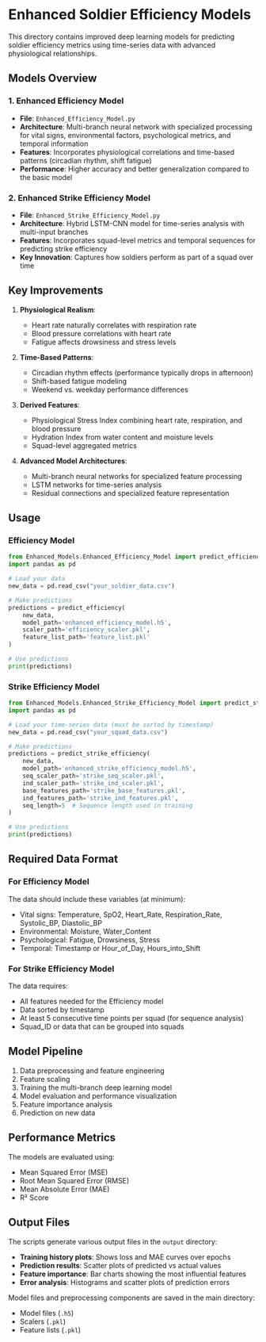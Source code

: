 # Enhanced Soldier Efficiency Models

This directory contains improved deep learning models for predicting soldier efficiency metrics using time-series data with advanced physiological relationships.

## Models Overview

### 1. Enhanced Efficiency Model
- **File**: `Enhanced_Efficiency_Model.py`
- **Architecture**: Multi-branch neural network with specialized processing for vital signs, environmental factors, psychological metrics, and temporal information
- **Features**: Incorporates physiological correlations and time-based patterns (circadian rhythm, shift fatigue)
- **Performance**: Higher accuracy and better generalization compared to the basic model

### 2. Enhanced Strike Efficiency Model
- **File**: `Enhanced_Strike_Efficiency_Model.py`
- **Architecture**: Hybrid LSTM-CNN model for time-series analysis with multi-input branches
- **Features**: Incorporates squad-level metrics and temporal sequences for predicting strike efficiency
- **Key Innovation**: Captures how soldiers perform as part of a squad over time

## Key Improvements

1. **Physiological Realism**:
   - Heart rate naturally correlates with respiration rate
   - Blood pressure correlations with heart rate
   - Fatigue affects drowsiness and stress levels

2. **Time-Based Patterns**:
   - Circadian rhythm effects (performance typically drops in afternoon)
   - Shift-based fatigue modeling
   - Weekend vs. weekday performance differences

3. **Derived Features**:
   - Physiological Stress Index combining heart rate, respiration, and blood pressure
   - Hydration Index from water content and moisture levels
   - Squad-level aggregated metrics

4. **Advanced Model Architectures**:
   - Multi-branch neural networks for specialized feature processing
   - LSTM networks for time-series analysis
   - Residual connections and specialized feature representation

## Usage

### Efficiency Model

```python
from Enhanced_Models.Enhanced_Efficiency_Model import predict_efficiency
import pandas as pd

# Load your data
new_data = pd.read_csv("your_soldier_data.csv")

# Make predictions
predictions = predict_efficiency(
    new_data, 
    model_path='enhanced_efficiency_model.h5',
    scaler_path='efficiency_scaler.pkl',
    feature_list_path='feature_list.pkl'
)

# Use predictions
print(predictions)
```

### Strike Efficiency Model

```python
from Enhanced_Models.Enhanced_Strike_Efficiency_Model import predict_strike_efficiency
import pandas as pd

# Load your time-series data (must be sorted by timestamp)
new_data = pd.read_csv("your_squad_data.csv")

# Make predictions
predictions = predict_strike_efficiency(
    new_data,
    model_path='enhanced_strike_efficiency_model.h5',
    seq_scaler_path='strike_seq_scaler.pkl',
    ind_scaler_path='strike_ind_scaler.pkl',
    base_features_path='strike_base_features.pkl',
    ind_features_path='strike_ind_features.pkl',
    seq_length=5  # Sequence length used in training
)

# Use predictions
print(predictions)
```

## Required Data Format

### For Efficiency Model
The data should include these variables (at minimum):
- Vital signs: Temperature, SpO2, Heart_Rate, Respiration_Rate, Systolic_BP, Diastolic_BP
- Environmental: Moisture, Water_Content
- Psychological: Fatigue, Drowsiness, Stress
- Temporal: Timestamp or Hour_of_Day, Hours_into_Shift

### For Strike Efficiency Model
The data requires:
- All features needed for the Efficiency model
- Data sorted by timestamp
- At least 5 consecutive time points per squad (for sequence analysis)
- Squad_ID or data that can be grouped into squads

## Model Pipeline

1. Data preprocessing and feature engineering
2. Feature scaling
3. Training the multi-branch deep learning model
4. Model evaluation and performance visualization
5. Feature importance analysis
6. Prediction on new data

## Performance Metrics

The models are evaluated using:
- Mean Squared Error (MSE)
- Root Mean Squared Error (RMSE) 
- Mean Absolute Error (MAE)
- R² Score

## Output Files

The scripts generate various output files in the `output` directory:
- **Training history plots**: Shows loss and MAE curves over epochs
- **Prediction results**: Scatter plots of predicted vs actual values
- **Feature importance**: Bar charts showing the most influential features
- **Error analysis**: Histograms and scatter plots of prediction errors

Model files and preprocessing components are saved in the main directory:
- Model files (`.h5`)
- Scalers (`.pkl`)
- Feature lists (`.pkl`) 